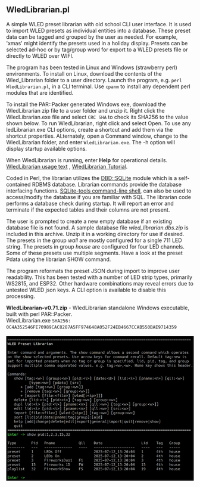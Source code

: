 ## WledLibrarian.pl
A simple WLED preset librarian with old school CLI user interface. It is used to import WLED 
presets as individual entities into a database. These preset data can be tagged and grouped by 
the user as needed. For example, 'xmas' might identify the presets used in a holiday display. 
Presets can be selected ad-hoc or by tag/group word for export to a WLED presets file or 
directly to WLED over WIFI. 

The program has been tested in Linux and Windows (strawberry perl) environments. To install on 
Linux, download the contents of the Wled_Librarian folder to a user directory. Launch the 
program, e.g. `perl WledLibrarian.pl`, in a CLI terminal. Use `cpanm` to install any dependent 
perl modules that are identified. 

To install the PAR::Packer generated Windows exe, download the WledLibrarian zip file to a user 
folder and unzip it. Right click the WledLibrarian.exe file and select `CRC SHA` to check its 
SHA256 to the value shown below. To run WledLibrarian, right click and select Open. To use any 
ledLibrarian.exe CLI options, create a shortcut and add them via the shortcut properties. 
ALternately, open a Command window, change to the WledLibrarian folder, and enter 
`WledLibrarian.exe`. The -h option will display startup available options.

When WledLibrarian is running, enter **Help** for operational details. 
[WledLibrarian usage text](WledLibrarianUsageText.md) , [WledLibrarian Tutorial](WledLibrarianTutorial.md).

Coded in Perl, the librarian utilizes the [DBD::SQLite](https://metacpan.org/pod/DBD::SQLite) 
module which is a self-contained RDBMS database. Librarian commands provide the database 
interfacing functions. [SQLite-tools command-line shell](https://www.sqlite.org/), can 
also be used to access/modify the database if you are familiar with SQL. The librarian code 
performs a database check during startup. It will report an error and terminate if the expected 
tables and their columns are not present. 

The user is prompted to create a new empty database if an existing database file is not found. A 
sample database file *wled_librarian.dbs.zip* is included in this archive. Unzip it in a working 
directory for use if desired. The presets in the group *wall* are mostly configured for a single 
711 LED string. The presets in group *house* are configured for four LED channels. Some of these 
presets use multiple segments. Have a look at the preset Pdata using the librarian SHOW command.

The program reformats the preset JSON during import to improve user readability. This has been tested 
with a number of LED strip types, primarily WS2815, and ESP32. Other hardware combinations may reveal 
errors due to untested WLED json keys. A CLI option is available to disable this processing.<br/>

**WledLibrarian-v0.71.zip** - WledLibrarian standalone Windows executable, built with perl PAR::Packer.<br/>
WledLibrarian.exe `SHA256: 0C4A352546FE70989CAC8287A5FF974648A052F24EB4667CCAB550BAE9714359`<br/><br/>
<img src="librarian.png" alt="screenshot" width="600"/>
